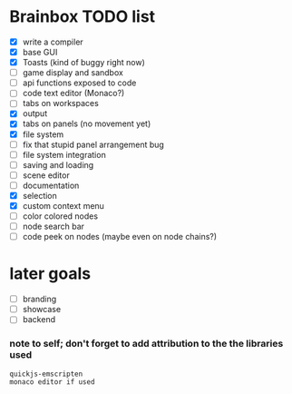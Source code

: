 # Brainbox TODO list
  - [x] write a compiler
  - [x] base GUI
  - [x] Toasts (kind of buggy right now)
  - [ ] game display and sandbox
  - [ ] api functions exposed to code
  - [ ] code text editor (Monaco?)
  - [ ] tabs on workspaces
  - [x] output
  - [x] tabs on panels (no movement yet)
  - [x] file system
  - [ ] fix that stupid panel arrangement bug
  - [ ] file system integration
  - [ ] saving and loading
  - [ ] scene editor
  - [ ] documentation
  - [x] selection
  - [x] custom context menu
  - [ ] color colored nodes
  - [ ] node search bar
  - [ ] code peek on nodes (maybe even on node chains?)

# later goals
  - [ ] branding
  - [ ] showcase
  - [ ] backend

### note to self; don't forget to add attribution to the the libraries used
```
quickjs-emscripten
monaco editor if used
```
